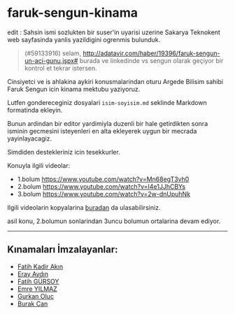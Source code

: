 # faruk-sengun-kinama
edit : Sahsin ismi sozlukten bir suser'in uyarisi uzerine Sakarya Teknokent web sayfasinda yanlis yazildigini ogrenmis bulunduk.


> (#59133916) selam, http://adatavir.com/haber/19396/faruk-sengun-un-aci-gunu.jspx# burada ve linkedinde vs sengun olarak geçiyor bir kontrol et tekrar istersen.


Cinsiyetci ve is ahlakina aykiri konusmalarindan oturu Argede Bilisim sahibi Faruk Sengun icin kinama mektubu yaziyoruz.

Lutfen gondereceginiz dosyalari `isim-soyisim.md` seklinde Markdown formatinda ekleyin.

Bunun ardindan bir editor yardimiyla duzenli bir hale getirdikten sonra isminin gecmesini isteyenleri en alta ekleyerek uygun bir mecrada yayinlayacagiz.

Simdiden destekleriniz icin tesekkurler.


Konuyla ilgili videolar:
- 1.bolum https://www.youtube.com/watch?v=Mn68egT3vh0
- 2.bolum https://www.youtube.com/watch?v=I4e1JJhCBYs
- 3.bolum https://www.youtube.com/watch?v=2w-dnUpuhNk

Ilgili videolarin kopyalarina [buradan](https://github.com/azmesai/faruk-sengul-kinama) da ulasabilirsiniz.


asil konu, 2.bolumun sonlarindan 3uncu bolumun ortalarina devam ediyor.

---

## Kınamaları İmzalayanlar:
- [Fatih Kadir Akın](http://github.com/f)
- [Eray Aydın](http://github.com/erayaydin)
- [Fatih GÜRSOY](http://github.com/fg)
- [Emre YILMAZ](http://github.com/delirehberi)
- [Gurkan Oluc](http://github.com/gurkanoluc)
- [Burak Can](http://github.com/burakcan)
